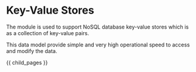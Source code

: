 # Key-Value Stores #

The module is used to support NoSQL database key-value stores which is as a collection of key-value pairs.

This data model provide simple and very high operational speed to access and modify the data.

{{ child_pages }}